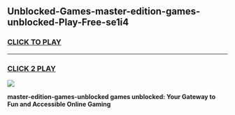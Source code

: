 
## Unblocked-Games-master-edition-games-unblocked-Play-Free-se1i4
<h3>
<a href="https://premium76.site?title=master-edition-games-unblocked&ref=20A">CLICK TO PLAY</a></h3>
<hr>

<h3>
<a href="https://premium76.site?title=master-edition-games-unblocked&ref=20A">CLICK 2 PLAY</a>
  
</h3>

<a href="https://premium76.site?title=master-edition-games-unblocked&ref=20A"><img src="https://clearcache.store/games.png"></a>


**master-edition-games-unblocked games unblocked: Your Gateway to Fun and Accessible Online Gaming**
